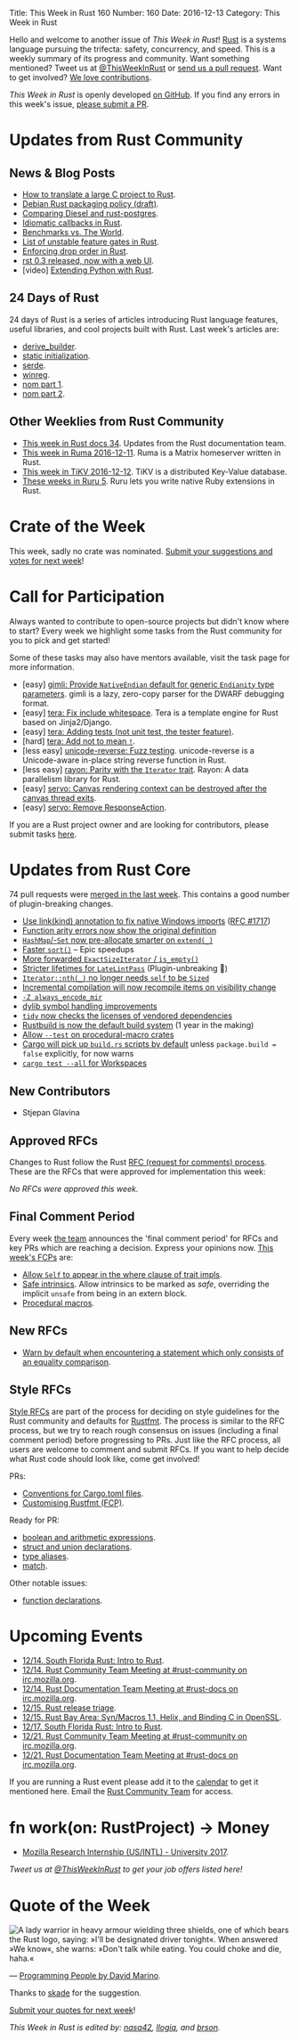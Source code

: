 Title: This Week in Rust 160
Number: 160
Date: 2016-12-13
Category: This Week in Rust

Hello and welcome to another issue of *This Week in Rust*!
[Rust](http://rust-lang.org) is a systems language pursuing the trifecta: safety, concurrency, and speed.
This is a weekly summary of its progress and community.
Want something mentioned? Tweet us at [@ThisWeekInRust](https://twitter.com/ThisWeekInRust) or [send us a pull request](https://github.com/cmr/this-week-in-rust).
Want to get involved? [We love contributions](https://github.com/rust-lang/rust/blob/master/CONTRIBUTING.md).

*This Week in Rust* is openly developed [on GitHub](https://github.com/cmr/this-week-in-rust).
If you find any errors in this week's issue, [please submit a PR](https://github.com/cmr/this-week-in-rust/pulls).


# Updates from Rust Community

## News & Blog Posts

* [How to translate a large C project to Rust](http://jamey.thesharps.us/2016/12/how-to-translate-large-c-project-to-rust.html).
* [Debian Rust packaging policy (draft)](https://internals.rust-lang.org/t/debian-rust-packaging-policy-draft/4453).
* [Comparing Diesel and rust-postgres](https://hackernoon.com/comparing-diesel-and-rust-postgres-97fd8c656fdd).
* [Idiomatic callbacks in Rust](http://stackoverflow.com/a/41081702/265521).
* [Benchmarks vs. The World](https://llogiq.github.io/2016/12/08/hash.html).
* [List of unstable feature gates in Rust](https://bot.tinaun.net/rust/featurelist/).
* [Enforcing drop order in Rust](https://aochagavia.github.io/blog/enforcing-drop-order-in-rust/).
* [rst 0.3 released, now with a web UI](https://vitiral.github.io/2016/11/30/rst-server.html).
* [video] [Extending Python with Rust](https://www.youtube.com/watch?v=-ylbuEzkG4M).

## 24 Days of Rust

24 days of Rust is a series of articles introducing Rust language features, useful libraries, and cool projects built with Rust. Last week's articles are:

* [derive_builder](https://siciarz.net/24-days-rust-derive_builder/).
* [static initialization](https://siciarz.net/24-days-rust-static-initialization/).
* [serde](https://siciarz.net/24-days-rust-serde/).
* [winreg](https://siciarz.net/24-days-rust-winreg/).
* [nom part 1](https://siciarz.net/24-days-rust-nom-part-1/).
* [nom part 2](https://siciarz.net/24-days-rust-nom-part-2/).

## Other Weeklies from Rust Community

* [This week in Rust docs 34](https://guillaumegomez.github.io/this-week-in-rust-docs/blog/this-week-in-rust-docs-34). Updates from the Rust documentation team.
* [This week in Ruma 2016-12-11](https://www.ruma.io/news/this-week-in-ruma-2016-12-11/). Ruma is a Matrix homeserver written in Rust.
* [This week in TiKV 2016-12-12](http://weekly.pingcap.com/2016/12/12/tidb-weekly/#weekly-update-in-tikv). TiKV is a distributed Key-Value database.
* [These weeks in Ruru 5](http://this-week-in-ruru.org/2016/12/10/these-weeks-in-ruru-5/). Ruru lets you write native Ruby extensions in Rust.

# Crate of the Week

This week, sadly no crate was nominated. [Submit your suggestions and votes for next week][submit_crate]!

[submit_crate]: https://users.rust-lang.org/t/crate-of-the-week/2704

# Call for Participation

Always wanted to contribute to open-source projects but didn't know where to start?
Every week we highlight some tasks from the Rust community for you to pick and get started!

Some of these tasks may also have mentors available, visit the task page for more information.

* [easy] [gimli: Provide `NativeEndian` default for generic `Endianity` type parameters](https://github.com/gimli-rs/gimli/issues/163). gimli is a lazy, zero-copy parser for the DWARF debugging format.
* [easy] [tera: Fix include whitespace](https://github.com/Keats/tera/issues/72). Tera is a template engine for Rust based on Jinja2/Django.
* [easy] [tera: Adding tests (not unit test, the tester feature)](https://github.com/Keats/tera/issues/62).
* [hard] [tera: Add not to mean `!`](https://github.com/Keats/tera/issues/39).
* [less easy] [unicode-reverse: Fuzz testing](https://github.com/mbrubeck/unicode-reverse/issues/2). unicode-reverse is a Unicode-aware in-place string reverse function in Rust.
* [less easy] [rayon: Parity with the `Iterator` trait](https://github.com/nikomatsakis/rayon/milestone/2). Rayon: A data parallelism library for Rust.
* [easy] [servo: Canvas rendering context can be destroyed after the canvas thread exits](https://github.com/servo/servo/issues/14002).
* [easy] [servo: Remove ResponseAction](https://github.com/servo/servo/issues/13717).

If you are a Rust project owner and are looking for contributors, please submit tasks [here][guidelines].

[guidelines]: https://users.rust-lang.org/t/twir-call-for-participation/4821

# Updates from Rust Core

74 pull requests were [merged in the last week][merged]. This contains a good number of plugin-breaking changes.

[merged]: https://github.com/issues?q=is%3Apr+org%3Arust-lang+is%3Amerged+merged%3A2016-12-05..2016-12-12

* [Use link(kind) annotation to fix native Windows imports](https://github.com/rust-lang/rust/pull/37973) ([RFC #1717](https://github.com/rust-lang/rfcs/blob/master/text/1717-dllimport.md))
* [Function arity errors now show the original definition](https://github.com/rust-lang/rust/pull/38121)
* [`HashMap`/-`Set` now pre-allocate smarter on `extend(_)`](https://github.com/rust-lang/rust/pull/38017)
* [Faster `sort()`](https://github.com/rust-lang/rust/pull/38192) – Epic speedups
* [More forwarded `ExactSizeIterator` / `is_empty()`](https://github.com/rust-lang/rust/pull/38149)
* [Stricter lifetimes for `LateLintPass`](https://github.com/rust-lang/rust/pull/38191) (Plugin-unbreaking 🙂)
* [`Iterator::nth(_)` no longer needs `self` to be `Sized`](https://github.com/rust-lang/rust/pull/38134)
* [Incremental compilation will now recompile items on visibility change](https://github.com/rust-lang/rust/pull/38272)
* [`-Z always_encode_mir`](https://github.com/rust-lang/rust/pull/38217)
* [dylib symbol handling improvements](https://github.com/rust-lang/rust/pull/38117)
* [`tidy` now checks the licenses of vendored dependencies](https://github.com/rust-lang/rust/pull/38291)
* [Rustbuild is now the default build system](https://github.com/rust-lang/rust/pull/37817) (1 year in the making)
* [Allow `--test` on procedural-macro crates](https://github.com/rust-lang/rust/pull/38107)
* [Cargo will pick up `build.rs` scripts by default](https://github.com/rust-lang/cargo/pull/3361) unless `package.build = false` explicitly, for now warns
* [`cargo test --all` for Workspaces](https://github.com/rust-lang/cargo/pull/3221)

## New Contributors

* Stjepan Glavina

## Approved RFCs

Changes to Rust follow the Rust [RFC (request for comments)
process](https://github.com/rust-lang/rfcs#rust-rfcs). These
are the RFCs that were approved for implementation this week:

*No RFCs were approved this week.*

## Final Comment Period

Every week [the team](https://www.rust-lang.org/team.html) announces the
'final comment period' for RFCs and key PRs which are reaching a
decision. Express your opinions now. [This week's FCPs][fcp] are:

[fcp]: https://github.com/rust-lang/rfcs/labels/final-comment-period

* [Allow `Self` to appear in the where clause of trait impls](https://github.com/rust-lang/rfcs/pull/1647).
* [Safe intrinsics](https://github.com/rust-lang/rfcs/pull/1248). Allow intrinsics to be marked as _safe_, overriding the implicit `unsafe` from being in an extern block.
* [Procedural macros](https://github.com/rust-lang/rfcs/pull/1566).

## New RFCs

* [Warn by default when encountering a statement which only consists of an equality comparison](https://github.com/rust-lang/rfcs/pull/1812).

## Style RFCs

[Style RFCs](https://github.com/rust-lang-nursery/fmt-rfcs) are part of the process for deciding on style guidelines for the Rust community and defaults for [Rustfmt](https://github.com/rust-lang-nursery/rustfmt). The process is similar to the RFC process, but we try to reach rough consensus on issues (including a final comment period) before progressing to PRs. Just like the RFC process, all users are welcome to comment and submit RFCs. If you want to help decide what Rust code should look like, come get involved!

PRs:

* [Conventions for Cargo.toml files](https://github.com/rust-lang-nursery/fmt-rfcs/pull/41).
* [Customising Rustfmt (FCP)](https://github.com/rust-lang-nursery/fmt-rfcs/pull/33).

Ready for PR:

* [boolean and arithmetic expressions](https://github.com/rust-lang-nursery/fmt-rfcs/issues/18).
* [struct and union declarations](https://github.com/rust-lang-nursery/fmt-rfcs/issues/30).
* [type aliases](https://github.com/rust-lang-nursery/fmt-rfcs/issues/32).
* [match](https://github.com/rust-lang-nursery/fmt-rfcs/issues/34).

Other notable issues:

* [function declarations](https://github.com/rust-lang-nursery/fmt-rfcs/issues/39).

# Upcoming Events

* [12/14. South Florida Rust: Intro to Rust](https://www.meetup.com/South-Florida-Rust-Meetup/events/235596291/).
* [12/14. Rust Community Team Meeting at #rust-community on irc.mozilla.org](https://chat.mibbit.com/?server=irc.mozilla.org&channel=%23rust-community).
* [12/14. Rust Documentation Team Meeting at #rust-docs on irc.mozilla.org](https://chat.mibbit.com/?server=irc.mozilla.org&channel=%23rust-docs).
* [12/15. Rust release triage](https://internals.rust-lang.org/t/release-cycle-triage-proposal/3544).
* [12/15. Rust Bay Area: Syn/Macros 1.1, Helix, and Binding C in OpenSSL](https://www.meetup.com/Rust-Bay-Area/events/235285192/).
* [12/17. South Florida Rust: Intro to Rust](https://www.meetup.com/South-Florida-Rust-Meetup/events/235596339/).
* [12/21. Rust Community Team Meeting at #rust-community on irc.mozilla.org](https://chat.mibbit.com/?server=irc.mozilla.org&channel=%23rust-community).
* [12/21. Rust Documentation Team Meeting at #rust-docs on irc.mozilla.org](https://chat.mibbit.com/?server=irc.mozilla.org&channel=%23rust-docs).

If you are running a Rust event please add it to the [calendar] to get
it mentioned here. Email the [Rust Community Team][community] for access.

[calendar]: https://www.google.com/calendar/embed?src=apd9vmbc22egenmtu5l6c5jbfc%40group.calendar.google.com
[community]: mailto:community-team@rust-lang.org

# fn work(on: RustProject) -> Money

* [Mozilla Research Internship (US/INTL) - University 2017](https://careers.mozilla.org/position/gh/503816).

*Tweet us at [@ThisWeekInRust](https://twitter.com/ThisWeekInRust) to get your job offers listed here!*

# Quote of the Week

<img src="https://this-week-in-rust.org/images/programming-people-rust.png" alt="A lady warrior in heavy armour wielding three shields, one of which bears the Rust logo, saying: »I'll be designated driver tonight«. When answered »We know«, she warns: »Don't talk while eating. You could choke and die, haha.«">

— [Programming People by David Marino](http://leftoversalad.com/c/015_programmingpeople/).

Thanks to [skade](https://users.rust-lang.org/users/skade) for the suggestion.

[Submit your quotes for next week][submit]!

[submit]: http://users.rust-lang.org/t/twir-quote-of-the-week/328

*This Week in Rust is edited by: [nasa42](https://github.com/nasa42), [llogiq](https://github.com/llogiq), and [brson](https://github.com/brson).*
